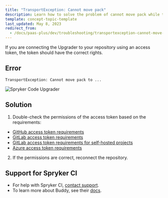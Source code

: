 ```yaml
---
title: "TransportException: Cannot move pack"
description: Learn how to solve the problem of cannot move pack while trying to connect the repository to the Spryker Code Upgrader project
template: concept-topic-template
last_updated: May 8, 2023
redirect_from:
  - /docs/paas-plus/dev/troubleshooting/transportexception-cannot-move-pack.html
---
```


If you are connecting the Upgrader to your repository using an access token, the token should have the correct rights.

## Error

```shell
TransportException: Cannot move pack to ...
```

![Spryker Code Upgrader](https://spryker.s3.eu-central-1.amazonaws.com/docs/paas%2B/dev/troubleshooting/transportexception-cannot-move-pack.md/connection-error.png)

## Solution

1. Double-check the permissions of the access token based on the requirements:

* [GitHub access token requirements](/docs/ca/devscu/connect-spryker-code-upgrader/connect-spryker-code-upgrader-to-a-gitlab-managed-project.html#prerequisites)
* [GitLab access token requirements](/docs/ca/devscu/connect-spryker-code-upgrader/connect-spryker-code-upgrader-to-a-gitlab-managed-project.html#prerequisites)
* [GitLab access token requirements for self-hosted projects](/docs/ca/devscu/connect-spryker-code-upgrader/connect-spryker-code-upgrader-to-a-project-self-hosted-with-gitlab.html#prerequisites)
* [Azure access token requirements](/docs/ca/devscu/connect-spryker-code-upgrader/connect-spryker-code-upgrader-to-an-azure-managed-project.html#prerequisites)

2. If the permissions are correct, reconnect the repository.

## Support for Spryker CI

* For help with Spryker CI, [contact support](https://support.spryker.com).
* To learn more about Buddy, see their [docs](https://buddy.works/docs).
